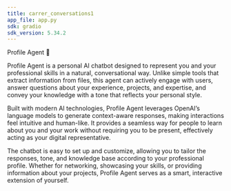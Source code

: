 ```yaml
---
title: carrer_conversations1
app_file: app.py
sdk: gradio
sdk_version: 5.34.2
---
```

Profile Agent 🤖

Profile Agent is a personal AI chatbot designed to represent you and your professional skills in a natural, conversational way. Unlike simple tools that extract information from files, this agent can actively engage with users, answer questions about your experience, projects, and expertise, and convey your knowledge with a tone that reflects your personal style.

Built with modern AI technologies, Profile Agent leverages OpenAI’s language models to generate context-aware responses, making interactions feel intuitive and human-like. It provides a seamless way for people to learn about you and your work without requiring you to be present, effectively acting as your digital representative.

The chatbot is easy to set up and customize, allowing you to tailor the responses, tone, and knowledge base according to your professional profile. Whether for networking, showcasing your skills, or providing information about your projects, Profile Agent serves as a smart, interactive extension of yourself.
